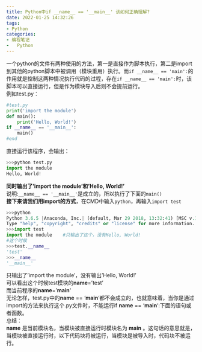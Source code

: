 ```yaml
---
title: Python中if __name__ == '__main__' 该如何正确理解?
date: 2022-01-25 14:32:26
tags:
- Python
categories:
- 编程笔记
-  	Python
---
```


一个python的文件有两种使用的方法，第一是直接作为脚本执行，第二是import到其他的python脚本中被调用（模块重用）执行。而`if __name__ == 'main':`的作用就是控制这两种情况执行代码的过程，存在`if __name__ == 'main':`时，该脚本可以直接运行，但是作为模块导入后则不会提前运行。<br />例如test.py：

```python
#test.py
print('import the module')
def main():
    print('Hello, World!')
if __name__ == '__main__':
    main()
#end
```
直接运行该程序，会输出：
```python
>>>python test.py
import the module
Hello, World!
```
**同时输出了’import the module’和’Hello, World!’**<br />说明:`__name__ == '__main__'`是成立的，所以执行了下面的`main()`<br />**接下来请我们用import的方式**，在CMD中输入`python`，再输入`import test`
```python
>>>python
Python 3.6.5 |Anaconda, Inc.| (default, Mar 29 2018, 13:32:41) [MSC v.1900 64 bit (AMD64)] on win32
Type "help", "copyright", "credits" or "license" for more information.
>>>import test
import the module    #只输出了这个，没有Hello, World!
#这个时候
>>>test.__name__             
'test'
>>>__name__                     
'__main__'
```
只输出了’import the module’，没有输出’Hello, World!’<br />可以看出这个时候test模块的**name**=’test’<br />而当前程序的**name**=’**main**‘<br />无论怎样，test.py中的**name** == ‘**main**‘都不会成立的，也就意味着，当你是通过import的方法来执行这个.py文件时，不能运行if **name** == ‘**main**‘:下面的语句或者函数。<br />总结：<br />**name** 是当前模块名，当模块被直接运行时模块名为 **main** 。这句话的意思就是，当模块被直接运行时，以下代码块将被运行，当模块是被导入时，代码块不被运行。

